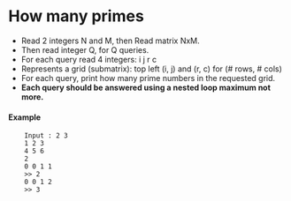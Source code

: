 # How many primes

- Read 2 integers N and M, then Read matrix NxM.
- Then read integer Q, for Q queries.
- For each query read 4 integers: i j r c
- Represents a grid (submatrix): top left (i, j) and (r, c) for (# rows, # cols)
- For each query, print how many prime numbers in the requested grid.
- **Each query should be answered using a nested loop maximum not more.**
#### Example
```
    Input : 2 3
    1 2 3
    4 5 6
    2
    0 0 1 1
    >> 2
    0 0 1 2
    >> 3
```